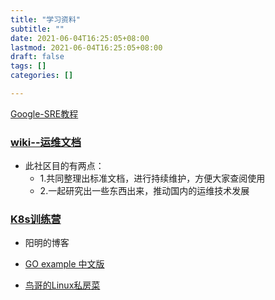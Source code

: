 ```yaml
---
title: "学习资料"
subtitle: ""
date: 2021-06-04T16:25:05+08:00
lastmod: 2021-06-04T16:25:05+08:00
draft: false
tags: []
categories: []

---
```

[Google-SRE教程](https://sre.google/books/)

### [wiki--运维文档](https://www.52wiki.cn/)
- 此社区目的有两点：
  - 1.共同整理出标准文档，进行持续维护，方便大家查阅使用
  - 2.一起研究出一些东西出来，推动国内的运维技术发展

### [K8s训练营](https://www.qikqiak.com/)
- 阳明的博客

- [GO example 中文版](https://gobyexample-cn.github.io/)
- [鸟哥的Linux私房菜](http://linux.vbird.org/linux_basic/)
